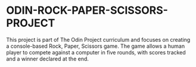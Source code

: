 # ODIN-ROCK-PAPER-SCISSORS-PROJECT
This project is part of The Odin Project curriculum and focuses on creating a console-based Rock, Paper, Scissors game. The game allows a human player to compete against a computer in five rounds, with scores tracked and a winner declared at the end.
